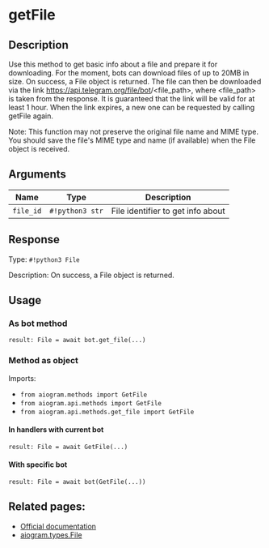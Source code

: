 # getFile

## Description

Use this method to get basic info about a file and prepare it for downloading. For the moment, bots can download files of up to 20MB in size. On success, a File object is returned. The file can then be downloaded via the link https://api.telegram.org/file/bot<token>/<file_path>, where <file_path> is taken from the response. It is guaranteed that the link will be valid for at least 1 hour. When the link expires, a new one can be requested by calling getFile again.

Note: This function may not preserve the original file name and MIME type. You should save the file's MIME type and name (if available) when the File object is received.


## Arguments

| Name | Type | Description |
| - | - | - |
| `file_id` | `#!python3 str` | File identifier to get info about |



## Response

Type: `#!python3 File`

Description: On success, a File object is returned.


## Usage

### As bot method

```python3
result: File = await bot.get_file(...)
```

### Method as object

Imports:

- `from aiogram.methods import GetFile`
- `from aiogram.api.methods import GetFile`
- `from aiogram.api.methods.get_file import GetFile`

#### In handlers with current bot
```python3
result: File = await GetFile(...)
```

#### With specific bot
```python3
result: File = await bot(GetFile(...))
```



## Related pages:

- [Official documentation](https://core.telegram.org/bots/api#getfile)
- [aiogram.types.File](../types/file.md)
